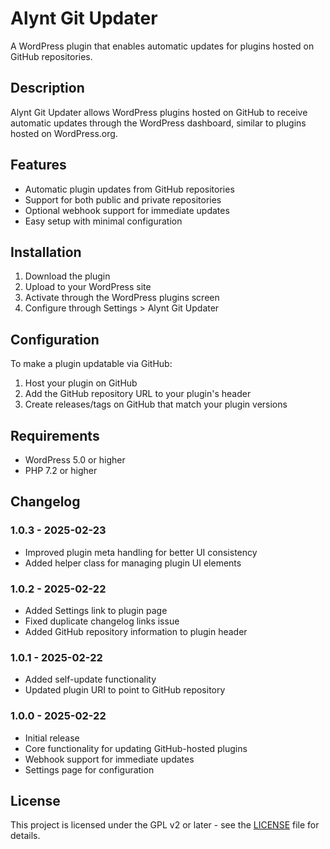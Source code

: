 # Alynt Git Updater

A WordPress plugin that enables automatic updates for plugins hosted on GitHub repositories.

## Description

Alynt Git Updater allows WordPress plugins hosted on GitHub to receive automatic updates through the WordPress dashboard, similar to plugins hosted on WordPress.org.

## Features

- Automatic plugin updates from GitHub repositories
- Support for both public and private repositories
- Optional webhook support for immediate updates
- Easy setup with minimal configuration

## Installation

1. Download the plugin
2. Upload to your WordPress site
3. Activate through the WordPress plugins screen
4. Configure through Settings > Alynt Git Updater

## Configuration

To make a plugin updatable via GitHub:

1. Host your plugin on GitHub
2. Add the GitHub repository URL to your plugin's header
3. Create releases/tags on GitHub that match your plugin versions

## Requirements

- WordPress 5.0 or higher
- PHP 7.2 or higher

## Changelog

### 1.0.3 - 2025-02-23
* Improved plugin meta handling for better UI consistency
* Added helper class for managing plugin UI elements

### 1.0.2 - 2025-02-22
* Added Settings link to plugin page
* Fixed duplicate changelog links issue
* Added GitHub repository information to plugin header

### 1.0.1 - 2025-02-22
- Added self-update functionality
- Updated plugin URI to point to GitHub repository

### 1.0.0 - 2025-02-22
- Initial release
- Core functionality for updating GitHub-hosted plugins
- Webhook support for immediate updates
- Settings page for configuration

## License

This project is licensed under the GPL v2 or later - see the [LICENSE](LICENSE) file for details.

